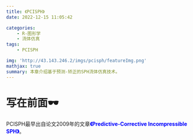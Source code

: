 ```yaml
---
title: 《PCISPH》
date: 2022-12-15 11:05:42

categories:
    - R-图形学
    - 流体仿真
tags:
    - PCISPH

img: 'http://43.143.246.2/imgs/pcisph/featureImg.png'
mathjax: true
summary: 本章介绍基于预测-矫正的SPH流体仿真技术。
---
```


# 写在前面🕶️
PCISPH最早出自论文2009年的文章<font color=blue>**《Predictive-Corrective Incompressible SPH》**</font>。
